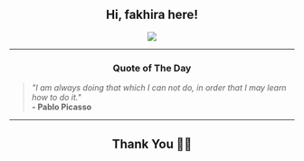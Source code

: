 <h2 align="center"> Hi, fakhira here!</h2>

<p align="center">
<a href="https://github.com/fakhiralkda" alt="github streak"><img src="https://dvst-streak.herokuapp.com/?user=fakhiralkda&theme=tokyonight&fire=DD472C"></a>
</p>

<hr>
<h3 align="center">Quote of The Day</h3>
<p align="center">
<blockquote>
<i>"I am always doing that which I can not do, in order that I may learn how to do it."</i>
<br>
<b>- Pablo Picasso</b>
</blockquote>
</p>


<hr>
<h2 align="center">Thank You 🙏🏼</h2>
